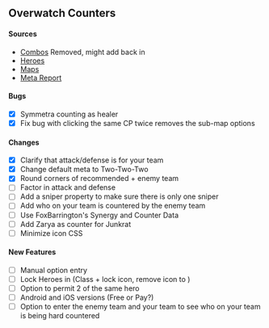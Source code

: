 ## Overwatch Counters

#### Sources
- [Combos](https://www.youtube.com/watch?v=KNtKdOLxilU) Removed, might add back in
- [Heroes](http://overwatch.gamepedia.com/)
- [Maps](http://overwatchcountersguide.com/maps)
- [Meta Report](https://www.overbuff.com)


#### Bugs
- [x] Symmetra counting as healer
- [x] Fix bug with clicking the same CP twice removes the sub-map options

#### Changes
- [x] Clarify that attack/defense is for your team
- [x] Change default meta to Two-Two-Two
- [x] Round corners of recommended + enemy team
- [ ] Factor in attack and defense
- [ ] Add a sniper property to make sure there is only one sniper
- [ ] Add who on your team is countered by the enemy team
- [ ] Use FoxBarrington's Synergy and Counter Data
- [ ] Add Zarya as counter for Junkrat
- [ ] Minimize icon CSS

#### New Features
- [ ] Manual option entry
- [ ] Lock Heroes in (Class + lock icon, remove icon to )
- [ ] Option to permit 2 of the same hero
- [ ] Android and iOS versions (Free or Pay?)
- [ ] Option to enter the enemy team and your team to see who on your team is being hard countered
